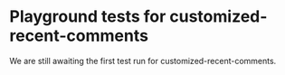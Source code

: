 # Playground tests for customized-recent-comments
We are still awaiting the first test run for customized-recent-comments.
